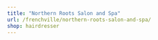 ```yaml
---
title: "Northern Roots Salon and Spa"
url: /frenchville/northern-roots-salon-and-spa/
shop: hairdresser
---
```


